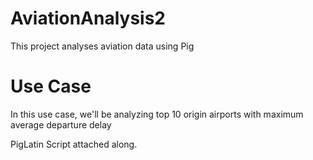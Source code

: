 # AviationAnalysis2
This project analyses aviation data using Pig 

# Use Case
In this use case, we'll be analyzing top 10 origin airports with maximum average  departure delay

PigLatin Script attached along.
